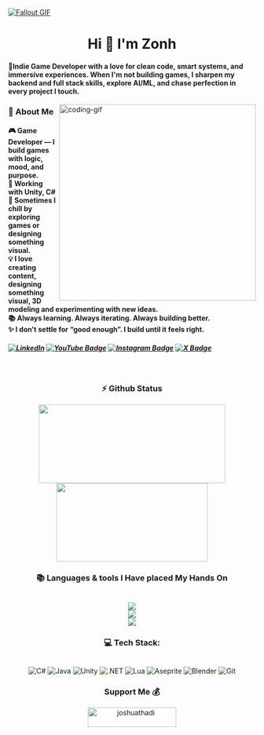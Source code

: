 <a href="https://cdna.artstation.com/p/assets/images/images/025/965/386/original/lennart-butz-idea5anim4.gif?1587480606">
  <img src="https://cdna.artstation.com/p/assets/images/images/025/965/386/original/lennart-butz-idea5anim4.gif?1587480606" alt="Fallout GIF" style="width:auto; height:auto"/>
</a>

<h1 align="center">Hi 👾 I'm Zonh</h1>
<h4 align="left">🌟Indie Game Developer with a love for clean code, smart systems, and immersive experiences.
When I'm not building games, I sharpen my backend and full stack skills, explore AI/ML, and chase perfection in every project I touch.</h4>

<img align="right" alt="coding-gif" width="400" src="https://github.com/JoshuaThadi/JoshuaThadi/blob/main/transparent_gitgif.gif">
<h3>💫 About Me</h3>
  <div align="left">
    <h4>
🎮 Game Developer — I build games with logic, mood, and purpose.</br>
🔧 Working with Unity, C#</br>
🧩 Sometimes I chill by exploring games or designing something visual.</br>
💡 I love creating content, designing something visual, 3D modeling and experimenting with new ideas.</br>
📚 Always learning. Always iterating. Always building better.</br>
✨ I don’t settle for “good enough”. I build until it feels right.</br>
  </h4>
</div>

<div align="left"> 
  <h5> 
    <a href="https://www.linkedin.com/in/maksym-dudka-a76424334" target="_blank">
    <img src="https://img.shields.io/badge/LinkedIn-0077B5?style=for-the-badge&logo=linkedin&logoColor=white" alt="LinkedIn" /></a>
    <a href="hhttps://www.youtube.com/@zonh_off" target="_blank">
    <img src="https://img.shields.io/badge/YouTube-ff3040?style=for-the-badge&logo=youtube&logoColor=ECEFF4" alt="YouTube Badge"></a>
    <a href="https://www.instagram.com/zonh_exe" target="_blank">
    <img src="https://img.shields.io/badge/Instagram-fc1375?style=for-the-badge&instagram&logoColor=white&labelColor=ECEFF4" alt="Instagram Badge"></a>
    <a href="https://www.x.com/zonh_exe" target="_blank">
    <img src="https://img.shields.io/badge/X(Twitter)-505050?style=for-the-badge&x&logoColor=white&labelColor=ECEFF4" alt="X Badge"></a>
  </h5>
</div>
<br/>

<h3 align="center">⚡ Github Status</h3>
<div align="center">
  <img width="380" height="160" src = "https://github-readme-stats.vercel.app/api/wakatime?username=zonh&layout=compact&langs_count=6&theme=material-palenight">
  <img  width="308" height="160" src="https://github-readme-stats.vercel.app/api?username=zonh&count_private=true&show_icons=true&theme=material-palenight&rank_icon=github&border_radius=10"/>
</div>

<h3 align="center">📚 Languages & tools I Have placed My Hands On </h3>
<br/>
<div align="center">
  <img src="https://skillicons.dev/icons?i=unity,cs,c,cpp,dotnet,github,java,lua,py" /><br>
  <img src="https://skillicons.dev/icons?i=blender,rider,idea,webstorm,ps,mysql,figma,maven,robloxstudio" /><br>
  <img src="https://skillicons.dev/icons?i=html,css,js,ts,react,svelte,tailwind,spring,linux" /><br>
</div>

<h3 align="center">💻 Tech Stack:</h3>
<br/>
<div align="center">
  <img src="https://img.shields.io/badge/c%23-239120.svg?style=for-the-badge&logo=csharp&logoColor=white" alt="C#" />
  <img src="https://img.shields.io/badge/java-007396.svg?style=for-the-badge&logo=java&logoColor=white" alt="Java" />
  <img src="https://img.shields.io/badge/unity-000000.svg?style=for-the-badge&logo=unity&logoColor=white" alt="Unity" />
  <img src="https://img.shields.io/badge/.net-512BD4.svg?style=for-the-badge&logo=dotnet&logoColor=white" alt=".NET" />
  <img src="https://img.shields.io/badge/lua-2C2D72.svg?style=for-the-badge&logo=lua&logoColor=white" alt="Lua" />
  <img src="https://img.shields.io/badge/aseprite-7D929E.svg?style=for-the-badge&logo=aseprite&logoColor=white" alt="Aseprite" />
  <img src="https://img.shields.io/badge/blender-F5792A.svg?style=for-the-badge&logo=blender&logoColor=white" alt="Blender" />
  <img src="https://img.shields.io/badge/git-F05032.svg?style=for-the-badge&logo=git&logoColor=white" alt="Git" />
</div>

<h3 align="center">Support Me 💰 </h3>
<p align="center">
  <a href="https://www.buymeacoffee.com/joshuathadi"> <img align="center" src="https://cdn.buymeacoffee.com/buttons/v2/default-yellow.png" height="40" width="180" alt="joshuathadi" /></a>
</p>
